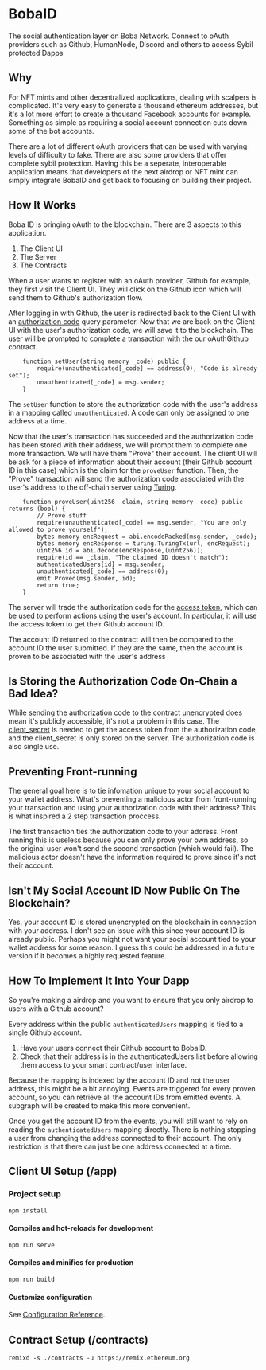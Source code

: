 # BobaID
The social authentication layer on Boba Network. Connect to oAuth providers such as Github, HumanNode, Discord and others to access Sybil protected Dapps

## Why
For NFT mints and other decentralized applications, dealing with scalpers is complicated. It's very easy to generate a thousand ethereum addresses, but it's a lot more effort to create a thousand Facebook accounts for example. Something as simple as requiring a social account connection cuts down some of the bot accounts. 

There are a lot of different oAuth providers that can be used with varying levels of difficulty to fake. There are also some providers that offer complete sybil protection. Having this be a seperate, interoperable application means that developers of the next airdrop or NFT mint can simply integrate BobaID and get back to focusing on building their project. 

## How It Works
Boba ID is bringing oAuth to the blockchain.
There are 3 aspects to this application. 
1. The Client UI
2. The Server
3. The Contracts

When a user wants to register with an oAuth provider, Github for example, they first visit the Client UI. They will click on the Github icon which will send them to Github's authorization flow. 

After logging in with Github, the user is redirected back to the Client UI with an [authorization code](https://www.oauth.com/oauth2-servers/server-side-apps/authorization-code/#:~:text=The%20authorization%20code%20is%20a,approve%20or%20deny%20the%20request.) query parameter. Now that we are back on the Client UI with the user's authorization code, we will save it to the blockchain. The user will be prompted to complete a transaction with the our oAuthGithub contract.

```
    function setUser(string memory _code) public {
        require(unauthenticated[_code] == address(0), "Code is already set");
        unauthenticated[_code] = msg.sender;
    }
```

The `setUser` function to store the authorization code with the user's address in a mapping called `unauthenticated`. A code can only be assigned to one address at a time.

Now that the user's transaction has succeeded and the authorization code has been stored with their address, we will prompt them to complete one more transaction. We will have them "Prove" their account. The client UI will be ask for a piece of information about their account (their Github account ID in this case) which is the claim for the `proveUser` function. Then, the "Prove" transaction will send the authorization code associated with the user's address to the off-chain server using [Turing](https://docs.boba.network/turing). 

```
    function proveUser(uint256 _claim, string memory _code) public returns (bool) {
        // Prove stuff
        require(unauthenticated[_code] == msg.sender, "You are only allowed to prove yourself");
        bytes memory encRequest = abi.encodePacked(msg.sender, _code);
        bytes memory encResponse = turing.TuringTx(url, encRequest);
        uint256 id = abi.decode(encResponse,(uint256));
        require(id == _claim, "The claimed ID doesn't match");
        authenticatedUsers[id] = msg.sender;
        unauthenticated[_code] == address(0);
        emit Proved(msg.sender, id);
        return true;
    }
```

The server will trade the authorization code for the [access token](https://www.oauth.com/oauth2-servers/access-tokens/), which can be used to perform actions using the user's account. In particular, it will use the access token to get their Github account ID. 

The account ID returned to the contract will then be compared to the account ID the user submitted. If they are the same, then the account is proven to be associated with the user's address

## Is Storing the Authorization Code On-Chain a Bad Idea?

While sending the authorization code to the contract unencrypted does mean it's publicly accessible, it's not a problem in this case. The [client_secret](https://www.oauth.com/oauth2-servers/client-registration/client-id-secret/) is needed to get the access token from the authorization code, and the client_secret is only stored on the server. The authorization code is also single use. 

## Preventing Front-running

The general goal here is to tie infomation unique to your social account to your wallet address. What's preventing a malicious actor from front-running your transaction and using your authorization code with their address? This is what inspired a 2 step transaction proccess. 

The first transaction ties the authorization code to your address. Front running this is useless because you can only prove your own address, so the original user won't send the second transaction (which would fail). The malicious actor doesn't have the information required to prove since it's not their account. 

## Isn't My Social Account ID Now Public On The Blockchain? 

Yes, your account ID is stored unencrypted on the blockchain in connection with your address. I don't see an issue with this since your account ID is already public. Perhaps you might not want your social account tied to your wallet address for some reason. I guess this could be addressed in a future version if it becomes a highly requested feature. 

## How To Implement It Into Your Dapp

So you're making a airdrop and you want to ensure that you only airdrop to users with a Github account?

Every address within the public `authenticatedUsers` mapping is tied to a single Github account. 
1. Have your users connect their Github account to BobaID.
2. Check that their address is in the authenticatedUsers list before allowing them access to your smart contract/user interface. 

Because the mapping is indexed by the account ID and not the user address, this might be a bit annoying. Events are triggered for every proven account, so you can retrieve all the account IDs from emitted events. A subgraph will be created to make this more convenient. 

Once you get the account ID from the events, you will still want to rely on reading the `authenticatedUsers` mapping directly. There is nothing stopping a user from changing the address connected to their account. The only restriction is that there can just be one address connected at a time.

## Client UI Setup (/app)

### Project setup
```
npm install
```

#### Compiles and hot-reloads for development
```
npm run serve
```

#### Compiles and minifies for production
```
npm run build
```

#### Customize configuration
See [Configuration Reference](https://cli.vuejs.org/config/).

## Contract Setup (/contracts)

```
remixd -s ./contracts -u https://remix.ethereum.org
```